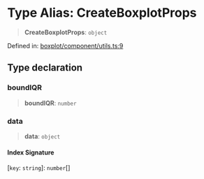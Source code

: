 # Type Alias: CreateBoxplotProps

> **CreateBoxplotProps**: `object`

Defined in: [boxplot/component/utils.ts:9](https://github.com/GeoDaCenter/openassistant/blob/2c73424721a2d454352fbebfbd647d2c7c73df8b/packages/echarts/src/boxplot/component/utils.ts#L9)

## Type declaration

### boundIQR

> **boundIQR**: `number`

### data

> **data**: `object`

#### Index Signature

\[`key`: `string`\]: `number`[]
